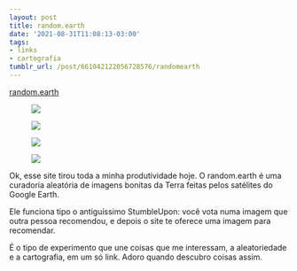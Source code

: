 ```yaml
---
layout: post
title: random.earth
date: '2021-08-31T11:08:13-03:00'
tags:
- links
- cartografia
tumblr_url: /post/661042122056728576/randomearth
---
```

[random.earth](https://random.earth)  
<figure class="tmblr-full" data-orig-height="1080" data-orig-width="1920"><img src="https://64.media.tumblr.com/13ece4f0c07d970771022e7d8dab59e4/9f6628abacb49604-4f/s540x810/df6e1a6db99077372e708daaafa59e26c1bc326f.png" data-orig-height="1080" data-orig-width="1920"></figure><figure class="tmblr-full" data-orig-height="1080" data-orig-width="1920"><img src="https://64.media.tumblr.com/cd4cf9fb159ddd1104a4c1395c3a02f1/9f6628abacb49604-64/s540x810/dd1bbe1acb5146b22bdf36f4be1730e031d469d5.png" data-orig-height="1080" data-orig-width="1920"></figure><figure class="tmblr-full" data-orig-height="1080" data-orig-width="1920"><img src="https://64.media.tumblr.com/9d7a84f1b50508b90f3038f23caef85f/9f6628abacb49604-b3/s540x810/57664c73cb32be7cd544519c622afe250cd08db5.png" data-orig-height="1080" data-orig-width="1920"></figure><figure class="tmblr-full" data-orig-height="1080" data-orig-width="1920"><img src="https://64.media.tumblr.com/59144da326f75101c4ab09c28dccf14a/9f6628abacb49604-9d/s540x810/731fcbf4c9bdd8b756fdc298993c146cab3f2400.png" data-orig-height="1080" data-orig-width="1920"></figure>

Ok, esse site tirou toda a minha produtividade hoje. O random.earth é uma curadoria aleatória de imagens bonitas da Terra feitas pelos satélites do Google Earth.

Ele funciona tipo o antiguíssimo StumbleUpon: você vota numa imagem que outra pessoa recomendou, e depois o site te oferece uma imagem para recomendar.

É o tipo de experimento que une coisas que me interessam, a aleatoriedade e a cartografia, em um só link. Adoro quando descubro coisas assim.


